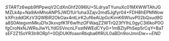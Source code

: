 $START$z6wpb9fIPpwqV2CdXnGhf2096lU+5LdryaTYunuXc01MXWWTAhJGMZLk4p+Na9AnMhoANP5JWD1Ur1uha3Zajv2md5Jgfyr04+FDH8hEPMWowkXPrzddGKzV3QWBiR2OkOax4ntLirK2uf6eAUpGcKimK6WIuvP02bQxud9Ga8S0AtegvmMkuD1x3kxvpfK1F6wfhzOFWaqZ2WTrQ23fYIhL0gyC3i6koP0OfgCroNxNJWRsJlwYLYdGSVncnLFsstNWEdCYyG+1mBZlyPhSep5rCqY+BaTsEF2Z1SoYR3lr8ORp1+0DjDUKlfoasnRbqba6flRUL0aBDn9orJmnDw==$END$